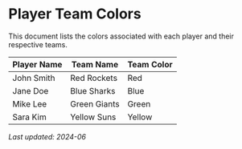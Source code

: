 # Player Team Colors

This document lists the colors associated with each player and their respective teams.

| Player Name | Team Name     | Team Color |
|-------------|--------------|------------|
| John Smith  | Red Rockets  | Red        |
| Jane Doe    | Blue Sharks  | Blue       |
| Mike Lee    | Green Giants | Green      |
| Sara Kim    | Yellow Suns  | Yellow     |

*Last updated: 2024-06*